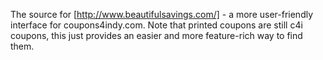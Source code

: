 The source for [http://www.beautifulsavings.com/] - a more user-friendly
interface for coupons4indy.com. Note that printed coupons are still c4i
coupons, this just provides an easier and more feature-rich way to find
them.
